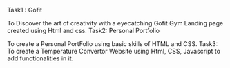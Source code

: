 Task1 : 
Gofit

To Discover the art of creativity with a eyecatching Gofit Gym Landing page created using Html and css.
Task2:
 Personal Portfolio

To create a Personal PortFolio using basic skills of HTML and CSS.
Task3:
To create a Temperature Convertor Website using Html, CSS, Javascript to add functionalities in it.

